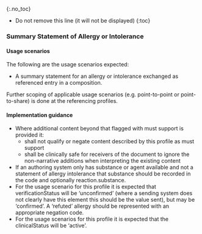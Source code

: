 {:.no_toc}
<!-- TOC  the css styling for this is \pages\assets\css\project.css under 'markdown-toc'-->
* Do not remove this line (it will not be displayed)
{:toc}
### Summary Statement of Allergy or Intolerance

#### Usage scenarios

The following are the usage scenarios expected:

* A summary statement for an allergy or intolerance exchanged as referenced entry in a composition.

Further scoping of applicable usage scenarios (e.g. point-to-point or point-to-share) is done at the referencing profiles. 


#### Implementation guidance
* Where additional content beyond that flagged with must support is provided it:
    * shall not qualify or negate content described by this profile as must support
    * shall be clinically safe for receivers of the document to ignore the non-narrative additions when interpreting the existing content
* If an authoring system only has substance or agent available and not a statement of allergy intolerance that substance should be recorded in the code and optionally reaction.substance.
* For the usage scenario for this profile it is expected that verificationStatus will be ‘unconfirmed’ (where a sending system does not clearly have this element this should be the value sent), but may be ‘confirmed’. A ‘refuted’ allergy should be represented with an appropriate negation code.
* For the usage scenarios for this profile it is expected that the clinicalStatus will be ‘active’.


